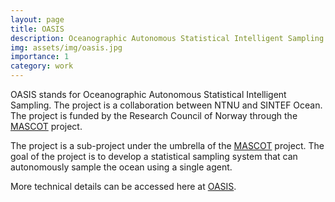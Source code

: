 ```yaml
---
layout: page
title: OASIS
description: Oceanographic Autonomous Statistical Intelligent Sampling
img: assets/img/oasis.jpg
importance: 1
category: work
---
```


OASIS stands for Oceanographic Autonomous Statistical Intelligent Sampling. The project is a collaboration between NTNU and SINTEF Ocean. The project is funded by the Research Council of Norway through the [MASCOT](https://wiki.math.ntnu.no/mascot) project.

The project is a sub-project under the umbrella of the [MASCOT](https://wiki.math.ntnu.no/mascot) project. The goal of the project is to develop a statistical sampling system that can autonomously sample the ocean using a single agent.


More technical details can be accessed here at [OASIS](https://mascot-ntnu.github.io/OASIS/). 


